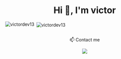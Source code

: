 <h1 align="center">Hi 👋, I'm victor</h1>

<p><img align="left" src="https://github-readme-stats.vercel.app/api/top-langs?username=victordev13&show_icons=true&theme=dark&locale=en&layout=compact" alt="victordev13" /></p>

<p>&nbsp;<img align="center" src="https://github-readme-stats.vercel.app/api?username=victordev13&show_icons=true&theme=dark&locale=pt-BR" alt="victordev13" /></p>

##
<p align="center">📫 Contact me</p>
<p align="center">
  <a href="https://www.linkedin.com/in/victorcsdev" target="_blank">
      <img src="https://img.shields.io/badge/LinkedIn-blue?style=flat&logo=linkedin&labelColor=blue" />
  </a>
</p>
